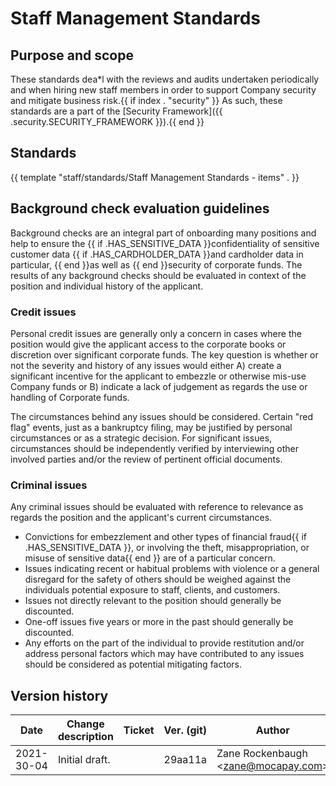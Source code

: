 # Staff Management Standards

## Purpose and scope

These standards dea*l with the reviews and audits undertaken periodically and when hiring new staff members in order to support Company security and mitigate business risk.{{ if index . "security" }} As such, these standards are a part of the [Security Framework]({{ .security.SECURITY_FRAMEWORK }}).{{ end }}

## Standards

{{ template "staff/standards/Staff Management Standards - items" . }}

## Background check evaluation guidelines

Background checks are an integral part of onboarding many positions and help to ensure the {{ if .HAS_SENSITIVE_DATA }}confidentiality of sensitive customer data {{ if .HAS_CARDHOLDER_DATA }}and cardholder data in particular, {{ end }}as well as {{ end }}security of corporate funds. The results of any background checks should be evaluated in context of the position and individual history of the applicant.

### Credit issues

Personal credit issues are generally only a concern in cases where the position would give the applicant access to the corporate books or discretion over significant corporate funds. The key question is whether or not the severity and history of any issues would either A) create a significant incentive for the applicant to embezzle or otherwise mis-use Company funds or B) indicate a lack of judgement as regards the use or handling of Corporate funds.

The circumstances behind any issues should be considered. Certain "red flag" events, just as a bankruptcy filing, may be justified by personal circumstances or as a strategic decision. For significant issues, circumstances should be independently verified by interviewing other involved parties and/or the review of pertinent official documents.

### Criminal issues

Any criminal issues should be evaluated with reference to relevance as regards the position and the applicant's current circumstances.

* Convictions for embezzlement and other types of financial fraud{{ if .HAS_SENSITIVE_DATA }}, or involving the theft, misappropriation, or misuse of sensitive data{{ end }} are of a particular concern.
* Issues indicating recent or habitual problems with violence or a general disregard for the safety of others should be weighed against the individuals potential exposure to staff, clients, and customers.
* Issues not directly relevant to the position should generally be discounted.
* One-off issues five years or more in the past should generally be discounted.
* Any efforts on the part of the individual to provide restitution and/or address personal factors which may have contributed to any issues should be considered as potential mitigating factors.

## Version history

Date | Change description | Ticket | Ver. (git) | Author | Reviewed by
-----|--------------------|--------|------------|--------|-------------
2021-30-04 | Initial draft. | | 29aa11a | Zane Rockenbaugh &lt;zane@mocapay.com&gt; |
